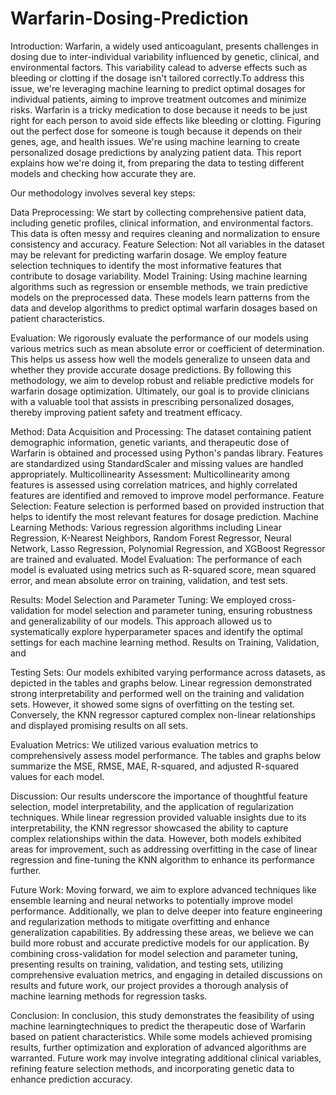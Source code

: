 # Warfarin-Dosing-Prediction

Introduction:
Warfarin, a widely used anticoagulant, presents challenges in dosing due to inter-individual variability influenced by genetic, clinical, and environmental factors. This variability calead to adverse effects such as bleeding or clotting if the dosage isn't tailored correctly.To address this issue, we're leveraging machine learning to predict optimal dosages for individual patients, aiming to improve treatment outcomes and minimize risks. Warfarin is a tricky medication to dose because it needs to be just right for each person to avoid side effects like bleeding or clotting. Figuring out the perfect dose for someone is tough because it depends on their genes, age, and health issues. We're using machine learning to create personalized dosage predictions by analyzing patient data. This report explains how we're doing it, from preparing the data to testing different models and checking how accurate they are.

Our methodology involves several key steps:

Data Preprocessing: 
We start by collecting comprehensive patient data, including genetic profiles, clinical information, and environmental factors. This data is often messy and requires cleaning and normalization to ensure consistency and accuracy. Feature Selection: Not all variables in the dataset may be relevant for predicting warfarin dosage. We employ feature selection techniques to identify the most informative features that contribute to dosage variability. Model Training: Using machine learning algorithms such as regression or ensemble methods, we train predictive models on the preprocessed data. These models learn patterns from the data and develop algorithms to predict optimal warfarin dosages based on patient characteristics.

Evaluation:
We rigorously evaluate the performance of our models using various metrics such as mean absolute error or coefficient of determination. This helps us assess how well the models generalize to unseen data and whether they provide accurate dosage predictions. By following this methodology, we aim to develop robust and reliable predictive models for warfarin dosage optimization. Ultimately, our goal is to provide clinicians with a valuable tool that assists in prescribing personalized dosages, thereby improving patient safety and treatment efficacy.

Method:
Data Acquisition and Processing: The dataset containing patient demographic information, genetic variants, and therapeutic dose of Warfarin is obtained and processed using Python's pandas library. Features are standardized using StandardScaler and missing values are handled appropriately. Multicollinearity Assessment: Multicollinearity among features is assessed using correlation matrices, and highly correlated features are identified and removed to improve model performance. Feature Selection: Feature selection is performed based on provided instruction that helps to identify the most relevant features for dosage prediction. Machine Learning Methods: Various regression algorithms including Linear Regression, K-Nearest Neighbors, Random Forest Regressor, Neural Network, Lasso Regression, Polynomial Regression, and XGBoost Regressor are trained and evaluated. Model Evaluation: The performance of each model is evaluated using metrics such as R-squared score, mean squared error, and mean absolute error on training, 
validation, and test sets.

Results:
Model Selection and Parameter Tuning: We employed cross-validation for model selection and parameter tuning, ensuring robustness and generalizability of our models. This approach allowed us to systematically explore hyperparameter spaces and identify the optimal settings for each machine learning method. Results on Training, Validation, and 

Testing Sets: 
Our models exhibited varying performance across datasets, as depicted in the tables and graphs below. Linear regression demonstrated strong interpretability and performed well on the training and validation sets. However, it showed some signs of overfitting on the testing set. Conversely, the KNN regressor captured complex non-linear relationships and displayed promising results on all sets.

Evaluation Metrics:
We utilized various evaluation metrics to comprehensively assess model performance. The tables and graphs below summarize the MSE, RMSE, MAE, R-squared, and adjusted R-squared values for each model.

Discussion:
Our results underscore the importance of thoughtful feature selection, model interpretability, and the application of regularization techniques. While linear regression provided valuable insights due to its interpretability, the KNN regressor showcased the ability to capture complex relationships within the data. However, both models exhibited areas for improvement, such as addressing overfitting in the case of linear regression and fine-tuning the KNN algorithm to enhance its performance further.

Future Work:
Moving forward, we aim to explore advanced techniques like ensemble learning and neural networks to potentially improve model performance. Additionally, we plan to delve deeper into feature engineering and regularization methods to mitigate overfitting and enhance generalization capabilities. By addressing these areas, we believe we can build more robust and accurate predictive models for our application. By combining cross-validation for model selection and parameter tuning, presenting results on
training, validation, and testing sets, utilizing comprehensive evaluation metrics, and engaging in detailed discussions on results and future work, our project provides a thorough analysis of machine learning methods for regression tasks.

Conclusion: 
In conclusion, this study demonstrates the feasibility of using machine learningtechniques to predict the therapeutic dose of Warfarin based on patient characteristics. While some models achieved promising results, further optimization and exploration of advanced algorithms are warranted. Future work may involve integrating additional clinical variables, refining feature selection methods, and incorporating genetic data to enhance prediction accuracy.
